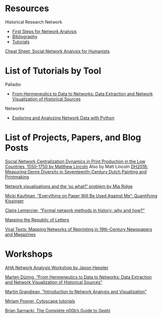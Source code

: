 # Resources
Historical Research Network
- [First Steps for Network Analysis](http://historicalnetworkresearch.org/resources/first-steps/)
- [Bibliography](http://historicalnetworkresearch.org/bibliography/)
- [Tutorials](http://historicalnetworkresearch.org/resources/external-resources/)

[Cheat Sheet: Social Network Analysis for Humanists](https://cvcedhlab.hypotheses.org/106)


# List of Tutorials by Tool

Palladio
- [From Hermeneutics to Data to Networks: Data Extraction and Network Visualization of Historical Sources](https://programminghistorian.org/en/lessons/creating-network-diagrams-from-historical-sources)

Networkx
- [Exploring and Analyzing Network Data with Python](https://programminghistorian.org/en/lessons/exploring-and-analyzing-network-data-with-python#metrics-available-in-networkx)

# List of Projects, Papers, and Blog Posts
[Social Network Centralization Dynamics in Print Production in the Low Countries, 1550-1750 by Matthew Lincoln](http://www.openobjects.org.uk/2016/06/network-visualisations-problem/)
Also by Matt Lincoln [DH2016: Measuring Genre Diversity in Seventeenth-Century Dutch Painting and Printmaking](https://matthewlincoln.net/2016/07/13/dh2016-measuring-genre-diversity-in-seventeenth-century-dutch-painting-and-printmaking.html)

[Network visualisations and the ‘so what?’ problem by Mia Ridge](http://www.openobjects.org.uk/2016/06/network-visualisations-problem/)

[Micki Kaufman, “Everything on Paper Will Be Used Against Me”: Quantifying Kissinger](http://blog.quantifyingkissinger.com/)

[Claire Lemercier, “Formal network methods in history: why and how?”](https://halshs.archives-ouvertes.fr/file/index/docid/649316/filename/lemercier_A_zg.pdf)

[Mapping the Republic of Letters](http://republicofletters.stanford.edu/)

[Viral Texts: Mapping Networks of Reprinting in 19th-Century Newspapers and Magazines](http://viraltexts.org/)

# Workshops
[AHA Network Analysis Workshop by Jason Heppler](https://jasonheppler.org/courses/aha-workshop-2018/)

[Marten Düring, “From Hermeneutics to Data to Networks: Data Extraction and Network Visualization of Historical Sources”](https://programminghistorian.org/en/lessons/creating-network-diagrams-from-historical-sources)

[Martin Grandjean, “Introduction to Network Analysis and Visualization”](http://www.martingrandjean.ch/gephi-introduction/)

[Miriam Posner, Cytoscape tutorials](https://github.com/miriamposner/cytoscape_tutorials)

[Brian Sarnacki, The Complete n00b’s Guide to Gephi](http://www.briansarnacki.com/gephi-tutorial/)
